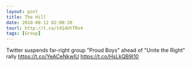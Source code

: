 ```yaml
---
layout: post
title: The Hill
date: 2018-08-12 02:00:20
tourl: http://t.co/t414UtTRv4
tags: [Group]
---
```

Twitter suspends far-right group "Proud Boys" ahead of "Unite the Right" rally https://t.co/YeACeNkwIU https://t.co/HsLkQB9I10